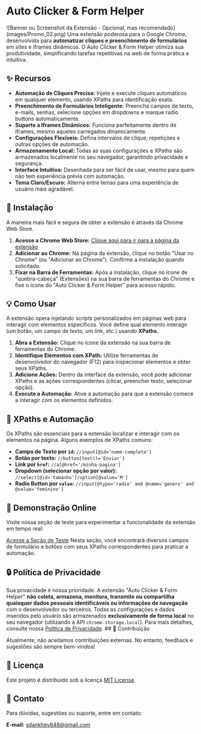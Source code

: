 # Auto Clicker & Form Helper

![Banner ou Screenshot da Extensão - Opcional, mas recomendado]
(images/Promo_02.png) Uma extensão poderosa para o Google Chrome, desenvolvida para **automatizar cliques e preenchimento de formulários** em sites e iframes dinâmicos. O Auto Clicker & Form Helper otimiza sua produtividade, simplificando tarefas repetitivas na web de forma prática e intuitiva.

## ✨ Recursos

* **Automação de Cliques Precisa:** Injete e execute cliques automáticos em qualquer elemento, usando XPaths para identificação exata.
* **Preenchimento de Formulários Inteligente:** Preencha campos de texto, e-mails, senhas, selecione opções em dropdowns e marque radio buttons automaticamente.
* **Suporte a Iframes Dinâmicos:** Funciona perfeitamente dentro de iframes, mesmo aqueles carregados dinamicamente.
* **Configurações Flexíveis:** Defina intervalos de clique, repetições e outras opções de automação.
* **Armazenamento Local:** Todas as suas configurações e XPaths são armazenados localmente no seu navegador, garantindo privacidade e segurança.
* **Interface Intuitiva:** Desenhada para ser fácil de usar, mesmo para quem não tem experiência prévia com automação.
* **Tema Claro/Escuro:** Alterna entre temas para uma experiência de usuário mais agradável.

## 🚀 Instalação

A maneira mais fácil e segura de obter a extensão é através da Chrome Web Store.

1.  **Acesse a Chrome Web Store:**
    [Clique aqui para ir para a página da extensão](https://chromewebstore.google.com/detail/jgkeppcdhlodchbjljdiajbieephocnb?utm_source=item-share-cb)
2.  **Adicionar ao Chrome:**
    Na página da extensão, clique no botão "Usar no Chrome" (ou "Adicionar ao Chrome"). Confirme a instalação quando solicitado.
3.  **Fixar na Barra de Ferramentas:**
    Após a instalação, clique no ícone de "quebra-cabeça" (Extensões) na sua barra de ferramentas do Chrome e fixe o ícone do "Auto Clicker & Form Helper" para acesso rápido.

## 💡 Como Usar

A extensão opera injetando scripts personalizados em páginas web para interagir com elementos específicos. Você define qual elemento interagir (um botão, um campo de texto, um link, etc.) usando **XPaths**.

1.  **Abra a Extensão:** Clique no ícone da extensão na sua barra de ferramentas do Chrome.
2.  **Identifique Elementos com XPath:** Utilize ferramentas de desenvolvedor do navegador (F12) para inspecionar elementos e obter seus XPaths.
3.  **Adicione Ações:** Dentro da interface da extensão, você pode adicionar XPaths e as ações correspondentes (clicar, preencher texto, selecionar opção).
4.  **Execute a Automação:** Ative a automação para que a extensão comece a interagir com os elementos definidos.

## 🎯 XPaths e Automação

Os XPaths são essenciais para a extensão localizar e interagir com os elementos na página. Alguns exemplos de XPaths comuns:

* **Campo de Texto por `id`:** `//input[@id='nome-completo']`
* **Botão por texto:** `//button[text()='Enviar']`
* **Link por `href`:** `//a[@href='/minha-pagina']`
* **Dropdown (selecionar opção por valor):** `//select[@id='tamanho']/option[@value='M']`
* **Radio Button por `value`:** `//input[@type='radio' and @name='genero' and @value='feminino']`

## 🧪 Demonstração Online

Visite nossa seção de teste para experimentar a funcionalidade da extensão em tempo real:

[Acesse a Seção de Teste](https://seusite.com/#teste) Nesta seção, você encontrará diversos campos de formulário e botões com seus XPaths correspondentes para praticar a automação.

## 🔒 Política de Privacidade

Sua privacidade é nossa prioridade. A extensão "Auto Clicker & Form Helper" **não coleta, armazena, monitora, transmite ou compartilha quaisquer dados pessoais identificáveis ou informações de navegação** com o desenvolvedor ou terceiros. Todas as configurações e dados inseridos pelo usuário são armazenados **exclusivamente de forma local** no seu navegador (utilizando a API `chrome.storage.local`). Para mais detalhes, consulte nossa [Política de Privacidade](https://seusite.com/#politicas). ## 🤝 Contribuição

Atualmente, não aceitamos contribuições externas. No entanto, feedback e sugestões são sempre bem-vindos!

## 📜 Licença

Este projeto é distribuído sob a licença [MIT License](https://opensource.org/licenses/MIT).

## 📧 Contato

Para dúvidas, sugestões ou suporte, entre em contato:

**E-mail:** sdankhey848@gmail.com